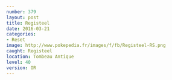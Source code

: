 ```yaml
---
number: 379
layout: post
title: Registeel
date: 2016-03-21
categories:
- Reset
image: http://www.pokepedia.fr/images/f/fb/Registeel-RS.png
caught: Registeel
location: Tombeau Antique
level: 40
version: OR
---
```

